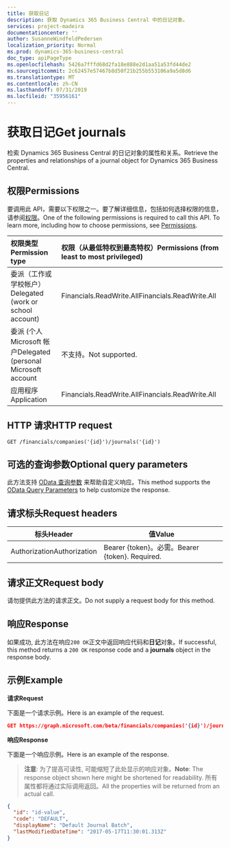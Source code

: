 ```yaml
---
title: 获取日记
description: 获取 Dynamics 365 Business Central 中的日记对象。
services: project-madeira
documentationcenter: ''
author: SusanneWindfeldPedersen
localization_priority: Normal
ms.prod: dynamics-365-business-central
doc_type: apiPageType
ms.openlocfilehash: 5426a7fffd68d2fa18e888e2d1aa51a53fd44de2
ms.sourcegitcommit: 2c62457e57467b8d50f21b255b553106a9a5d8d6
ms.translationtype: MT
ms.contentlocale: zh-CN
ms.lasthandoff: 07/31/2019
ms.locfileid: "35956161"
---
```

# <a name="get-journals"></a><span data-ttu-id="eb30c-103">获取日记</span><span class="sxs-lookup"><span data-stu-id="eb30c-103">Get journals</span></span>
<span data-ttu-id="eb30c-104">检索 Dynamics 365 Business Central 的日记对象的属性和关系。</span><span class="sxs-lookup"><span data-stu-id="eb30c-104">Retrieve the properties and relationships of a journal object for Dynamics 365 Business Central.</span></span>

## <a name="permissions"></a><span data-ttu-id="eb30c-105">权限</span><span class="sxs-lookup"><span data-stu-id="eb30c-105">Permissions</span></span>
<span data-ttu-id="eb30c-p101">要调用此 API，需要以下权限之一。要了解详细信息，包括如何选择权限的信息，请参阅[权限](/graph/permissions-reference)。</span><span class="sxs-lookup"><span data-stu-id="eb30c-p101">One of the following permissions is required to call this API. To learn more, including how to choose permissions, see [Permissions](/graph/permissions-reference).</span></span>

|<span data-ttu-id="eb30c-108">权限类型</span><span class="sxs-lookup"><span data-stu-id="eb30c-108">Permission type</span></span> |<span data-ttu-id="eb30c-109">权限（从最低特权到最高特权）</span><span class="sxs-lookup"><span data-stu-id="eb30c-109">Permissions (from least to most privileged)</span></span>|
|:---------------|:------------------------------------------|
|<span data-ttu-id="eb30c-110">委派（工作或学校帐户）</span><span class="sxs-lookup"><span data-stu-id="eb30c-110">Delegated (work or school account)</span></span>|<span data-ttu-id="eb30c-111">Financials.ReadWrite.All</span><span class="sxs-lookup"><span data-stu-id="eb30c-111">Financials.ReadWrite.All</span></span> |
|<span data-ttu-id="eb30c-112">委派 (个人 Microsoft 帐户</span><span class="sxs-lookup"><span data-stu-id="eb30c-112">Delegated (personal Microsoft account</span></span>|<span data-ttu-id="eb30c-113">不支持。</span><span class="sxs-lookup"><span data-stu-id="eb30c-113">Not supported.</span></span>|
|<span data-ttu-id="eb30c-114">应用程序</span><span class="sxs-lookup"><span data-stu-id="eb30c-114">Application</span></span>|<span data-ttu-id="eb30c-115">Financials.ReadWrite.All</span><span class="sxs-lookup"><span data-stu-id="eb30c-115">Financials.ReadWrite.All</span></span>|

## <a name="http-request"></a><span data-ttu-id="eb30c-116">HTTP 请求</span><span class="sxs-lookup"><span data-stu-id="eb30c-116">HTTP request</span></span>

```
GET /financials/companies('{id}')/journals('{id}')
```

## <a name="optional-query-parameters"></a><span data-ttu-id="eb30c-117">可选的查询参数</span><span class="sxs-lookup"><span data-stu-id="eb30c-117">Optional query parameters</span></span>
<span data-ttu-id="eb30c-118">此方法支持 [OData 查询参数](/graph/query-parameters) 来帮助自定义响应。</span><span class="sxs-lookup"><span data-stu-id="eb30c-118">This method supports the [OData Query Parameters](/graph/query-parameters) to help customize the response.</span></span>

## <a name="request-headers"></a><span data-ttu-id="eb30c-119">请求标头</span><span class="sxs-lookup"><span data-stu-id="eb30c-119">Request headers</span></span>
|<span data-ttu-id="eb30c-120">标头</span><span class="sxs-lookup"><span data-stu-id="eb30c-120">Header</span></span>|<span data-ttu-id="eb30c-121">值</span><span class="sxs-lookup"><span data-stu-id="eb30c-121">Value</span></span>|
|------|-----|
|<span data-ttu-id="eb30c-122">Authorization</span><span class="sxs-lookup"><span data-stu-id="eb30c-122">Authorization</span></span>  |<span data-ttu-id="eb30c-p102">Bearer {token}。必需。</span><span class="sxs-lookup"><span data-stu-id="eb30c-p102">Bearer {token}. Required.</span></span> |

## <a name="request-body"></a><span data-ttu-id="eb30c-125">请求正文</span><span class="sxs-lookup"><span data-stu-id="eb30c-125">Request body</span></span>
<span data-ttu-id="eb30c-126">请勿提供此方法的请求正文。</span><span class="sxs-lookup"><span data-stu-id="eb30c-126">Do not supply a request body for this method.</span></span>

## <a name="response"></a><span data-ttu-id="eb30c-127">响应</span><span class="sxs-lookup"><span data-stu-id="eb30c-127">Response</span></span>
<span data-ttu-id="eb30c-128">如果成功, 此方法在响应`200 OK`正文中返回响应代码和**日记**对象。</span><span class="sxs-lookup"><span data-stu-id="eb30c-128">If successful, this method returns a `200 OK` response code and a **journals** object in the response body.</span></span>

## <a name="example"></a><span data-ttu-id="eb30c-129">示例</span><span class="sxs-lookup"><span data-stu-id="eb30c-129">Example</span></span>

<span data-ttu-id="eb30c-130">**请求**</span><span class="sxs-lookup"><span data-stu-id="eb30c-130">**Request**</span></span>

<span data-ttu-id="eb30c-131">下面是一个请求示例。</span><span class="sxs-lookup"><span data-stu-id="eb30c-131">Here is an example of the request.</span></span>
```json
GET https://graph.microsoft.com/beta/financials/companies('{id}')/journals('{id}')
```

<span data-ttu-id="eb30c-132">**响应**</span><span class="sxs-lookup"><span data-stu-id="eb30c-132">**Response**</span></span>

<span data-ttu-id="eb30c-133">下面是一个响应示例。</span><span class="sxs-lookup"><span data-stu-id="eb30c-133">Here is an example of the response.</span></span> 

> <span data-ttu-id="eb30c-134">**注意**: 为了提高可读性, 可能缩短了此处显示的响应对象。</span><span class="sxs-lookup"><span data-stu-id="eb30c-134">**Note**: The response object shown here might be shortened for readability.</span></span> <span data-ttu-id="eb30c-135">所有属性都将通过实际调用返回。</span><span class="sxs-lookup"><span data-stu-id="eb30c-135">All the properties will be returned from an actual call.</span></span>

```json
{
  "id": "id-value",
  "code": "DEFAULT",
  "displayName": "Default Journal Batch",
  "lastModifiedDateTime": "2017-05-17T11:30:01.313Z"
}
```

